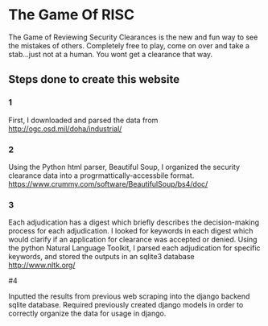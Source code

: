 # The Game Of RISC

The Game of Reviewing Security Clearances is the new and fun way to see the mistakes of others. Completely free to play, come on over and take a stab...just not at a human. You wont get a clearance that way.

## Steps done to create this website

### 1

First, I downloaded and parsed the data from http://ogc.osd.mil/doha/industrial/

### 2 

Using the Python html parser, Beautiful Soup, I organized the security clearance data into a progrmattically-accessbile format.
https://www.crummy.com/software/BeautifulSoup/bs4/doc/

### 3

Each adjudication has a digest which briefly describes the decision-making process for each adjudication. I looked for keywords in each digest which would clarify if an application for clearance was accepted or denied. Using the python Natural Language Toolkit, I parsed each adjudication for specific keywords, and stored the outputs in an sqlite3 database
http://www.nltk.org/

#4

Inputted the results from previous web scraping into the django backend sqlite database. Required previously created django models in order to correctly organize the data for usage in django.